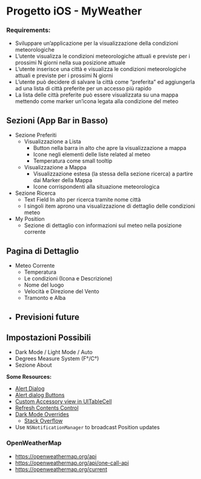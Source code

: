 # Progetto iOS - MyWeather

### Requirements:
- Sviluppare un’applicazione per la visualizzazione della condizioni meteorologiche
- L’utente visualizza le condizioni meteorologiche attuali e previste per i prossimi N giorni nella sua posizione attuale
- L’utente inserisce una città e visualizza le condizioni meteorologiche attuali e previste per i prossimi N giorni
- L’utente può decidere di salvare la città come “preferita” ed aggiungerla ad una lista di città preferite per un accesso più rapido
- La lista delle città preferite può essere visualizzata su una mappa mettendo come marker un’icona legata alla condizione del meteo


## Sezioni (App Bar in Basso)
- Sezione Preferiti
  - Visualizzazione a Lista 
    - Button nella barra in alto che apre la visualizzazione a mappa
    - Icone negli elementi delle liste related al meteo
    - Temperatura come small tooltip
  - Visualizzazione a Mappa
    - Visualizzazione estesa (la stessa della sezione ricerca) a partire dai Marker della Mappa
    - Icone corrispondenti alla situazione meteorologica
- Sezione Ricerca
  - Text Field In alto per ricerca tramite nome città
  - I singoli item aprono una visualizzazione di dettaglio delle condizioni meteo
- My Position
  - Sezione di dettaglio con informazioni sul meteo nella posizione corrente
  
## Pagina di Dettaglio
- Meteo Corrente
  - Temperatura
  - Le condizioni (Icona e Descrizione)
  - Nome del luogo
  - Velocità e Direzione del Vento
  - Tramonto e Alba
- Previsioni future
  - 

## Impostazioni Possibili
- Dark Mode / Light Mode / Auto
- Degrees Measure System (F°/C°)
- Sezione About
<!--- N Giorni di Stima visualizzata-->

**Some Resources:**
- [Alert Dialog](https://stackoverflow.com/questions/4988564/how-to-implement-a-pop-up-dialog-box-in-ios)
- [Alert dialog Buttons](https://stackoverflow.com/questions/24022479/how-would-i-create-a-uialertview-in-swift/33340757#33340757)
- [Custom Accessory view in UITableCell](https://stackoverflow.com/questions/30708818/ios-xcodehow-to-add-accessory-view-to-custom-cell)
- [Refresh Contents Control](https://developer.apple.com/design/human-interface-guidelines/ios/controls/refresh-content-controls/)
- [Dark Mode Overrides](https://developer.apple.com/documentation/uikit/appearance_customization/supporting_dark_mode_in_your_interface/choosing_a_specific_interface_style_for_your_ios_app?language=objc)
  - [Stack Overflow](https://stackoverflow.com/questions/66391172/how-to-change-app-theme-light-dark-programmatically-in-swift-5)
- Use `NSNotificationManager` to broadcast Position updates

### OpenWeatherMap
  - https://openweathermap.org/api
  - https://openweathermap.org/api/one-call-api
  - https://openweathermap.org/current
